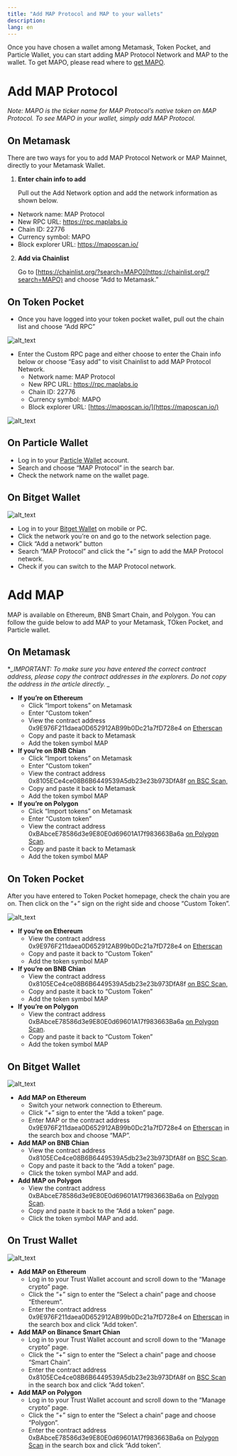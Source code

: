 ```yaml
---
title: "Add MAP Protocol and MAP to your wallets"
description: 
lang: en
---
```


Once you have chosen a wallet among Metamask, Token Pocket, and Particle Wallet, you can start adding MAP Protocol Network and MAP to the wallet. To get MAPO, please read where to [get MAPO](/get-map).


# **Add MAP Protocol**

_Note: MAPO is the ticker name for MAP Protocol’s native token on MAP Protocol. To see MAPO in your wallet, simply add MAP Protocol._


## **On Metamask**

There are two ways for you to add MAP Protocol Network or MAP Mainnet, directly to your Metamask Wallet.



1. **Enter chain info to add**

    Pull out the Add Network option and add the network information as shown below.

* Network name: MAP Protocol 
* New RPC URL: https://rpc.maplabs.io
* Chain ID: 22776
* Currency symbol: MAPO
* Block explorer URL: https://maposcan.io/
2. **Add via Chainlist**

    Go to  [https://chainlist.org/?search=MAPO](https://chainlist.org/?search=MAPO) and choose “Add to Metamask.”



## **On Token Pocket**



* Once you have logged into your token pocket wallet, pull out the chain list and choose “Add RPC”

    



![alt_text](/images/article/images/add-map-relay-chain-1.png "image_tooltip")


* Enter the Custom RPC page and either choose to enter the Chain info below or choose “Easy add” to visit Chainlist to add MAP Protocol Network.
    * Network name: MAP Protocol
    * New RPC URL: https://rpc.maplabs.io
    * Chain ID: 22776
    * Currency symbol: MAPO
    * Block explorer URL: [https://maposcan.io/](https://maposcan.io/)





![alt_text](/images/article/images/add-map-relay-chain-2.png "image_tooltip")



## **On Particle Wallet**



* Log in to your [Particle Wallet](https://wallet.particle.network/) account.
* Search and choose “MAP Protocol” in the search bar.
* Check the network name on the wallet page. 


## **On Bitget Wallet**

![alt_text](/images/article/images/add-map-relay-chain-4.png "image_tooltip")

* Log in to your [Bitget Wallet](https://web3.Bitget.com/en) on mobile or PC.
* Click the network you’re on and go to the network selection page.
* Click “Add a network” button
* Search “MAP Protocol” and click the “+” sign to add the MAP Protocol network.
* Check if you can switch to the MAP Protocol network.



# **Add MAP**

MAP is available on Ethereum, BNB Smart Chain, and Polygon. You can follow the guide below to add MAP to your Metamask, TOken Pocket, and Particle wallet.


## **On Metamask**

**_*IMPORTANT: To make sure you have entered the correct contract address, please copy the contract addresses in the explorers. Do not copy the address in the article directly. _**



* **If you’re on Ethereum**
    * Click “Import tokens” on Metamask
    * Enter “Custom token”
    * View the contract address 0x9E976F211daea0D652912AB99b0Dc21a7fD728e4 on [Etherscan](https://etherscan.io/token/0x9e976f211daea0d652912ab99b0dc21a7fd728e4) 
    * Copy and paste it back to Metamask
    * Add the token symbol MAP
* **If you’re on BNB Chian**
    * Click “Import tokens” on Metamask
    * Enter “Custom token”
    * View the contract address 0x8105ECe4ce08B6B6449539A5db23e23b973DfA8f [on BSC Scan,](https://bscscan.com/address/0x8105ECe4ce08B6B6449539A5db23e23b973DfA8f)
    * Copy and paste it back to Metamask
    * Add the token symbol MAP
* **If you’re on Polygon**
    * Click “Import tokens” on Metamask
    * Enter “Custom token”
    * View the contract address 0xBAbceE78586d3e9E80E0d69601A17f983663Ba6a [on Polygon Scan](https://polygonscan.com/address/0xBAbceE78586d3e9E80E0d69601A17f983663Ba6a).
    * Copy and paste it back to Metamask
    * Add the token symbol MAP


## **On Token Pocket**

After you have entered to Token Pocket homepage,  check the chain you are on. Then click on the “+” sign on the right side and choose “Custom Token”.




![alt_text](/images/article/images/add-map-relay-chain-3.png "image_tooltip")




* **If you’re on Ethereum**
    * View the contract address 0x9E976F211daea0D652912AB99b0Dc21a7fD728e4 on [Etherscan](https://etherscan.io/token/0x9e976f211daea0d652912ab99b0dc21a7fd728e4) 
    * Copy and paste it back to  “Custom Token”
    * Add the token symbol MAP
* **If you’re on BNB Chian**
    * View the contract address 0x8105ECe4ce08B6B6449539A5db23e23b973DfA8f [on BSC Scan,](https://bscscan.com/address/0x8105ECe4ce08B6B6449539A5db23e23b973DfA8f)
    * Copy and paste it back to “Custom Token”
    * Add the token symbol MAP
* **If you’re on Polygon**
    * View the contract address 0xBAbceE78586d3e9E80E0d69601A17f983663Ba6a [on Polygon Scan](https://polygonscan.com/address/0xBAbceE78586d3e9E80E0d69601A17f983663Ba6a).
    * Copy and paste it back to  “Custom Token”
    * Add the token symbol MAP



## **On Bitget Wallet**

![alt_text](/images/article/images/add-map-relay-chain-6.png "image_tooltip")


* **Add MAP on Ethereum**
    * Switch your network connection to Ethereum. 
    * Click “+” sign to enter the “Add a token” page.
    * Enter MAP or the contract address 0x9E976F211daea0D652912AB99b0Dc21a7fD728e4 on [Etherscan](https://etherscan.io/token/0x9e976f211daea0d652912ab99b0dc21a7fd728e4) in the search box and choose “MAP”.
* **Add MAP on BNB Chian**
    * View the contract address 0x8105ECe4ce08B6B6449539A5db23e23b973DfA8f on [BSC Scan](https://bscscan.com/address/0x8105ECe4ce08B6B6449539A5db23e23b973DfA8f).
    * Copy and paste it back to the “Add a token” page.
    * Click the token symbol MAP and add.
* **Add MAP on Polygon**
    * View the contract address 0xBAbceE78586d3e9E80E0d69601A17f983663Ba6a on [Polygon Scan](https://polygonscan.com/address/0xBAbceE78586d3e9E80E0d69601A17f983663Ba6a).
    * Copy and paste it back to the “Add a token” page.
    * Click the token symbol MAP and add.




## **On Trust Wallet**

![alt_text](/images/article/images/add-map-relay-chain-5.png "image_tooltip")


* **Add MAP on Ethereum**
    * Log in to your Trust Wallet account and scroll down to the “Manage crypto” page. 
    * Click the “+” sign to enter the “Select a chain” page and choose “Ethereum”.
    * Enter the contract address 0x9E976F211daea0D652912AB99b0Dc21a7fD728e4 on [Etherscan](https://etherscan.io/token/0x9e976f211daea0d652912ab99b0dc21a7fd728e4) in the search box and click “Add token”.
* **Add MAP on Binance Smart Chian**
    * Log in to your Trust Wallet account and scroll down to the “Manage crypto” page.
    * Click the “+” sign to enter the “Select a chain” page and choose “Smart Chain”.
    * Enter the contract address  0x8105ECe4ce08B6B6449539A5db23e23b973DfA8f on [BSC Scan](https://bscscan.com/address/0x8105ECe4ce08B6B6449539A5db23e23b973DfA8f) in the search box and click “Add token”.
* **Add MAP on Polygon**
    * Log in to your Trust Wallet account and scroll down to the “Manage crypto” page.
    * Click the “+” sign to enter the “Select a chain” page and choose “Polygon”.
    * Enter the contract address  0xBAbceE78586d3e9E80E0d69601A17f983663Ba6a on [Polygon Scan](https://polygonscan.com/address/0xBAbceE78586d3e9E80E0d69601A17f983663Ba6a) in the search box and click “Add token”.
